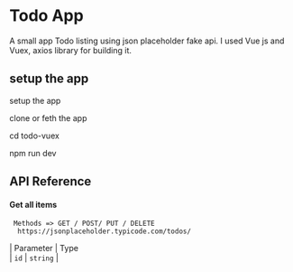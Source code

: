 # Todo App

A small app Todo listing using json placeholder fake api. I used Vue js and Vuex, axios library for building it.

## setup the app

setup the app

clone or feth the app

cd todo-vuex

npm run dev

## API Reference

#### Get all items

```http
 Methods => GET / POST/ PUT / DELETE
  https://jsonplaceholder.typicode.com/todos/
```

| Parameter | Type  
| `id` | `string` |
